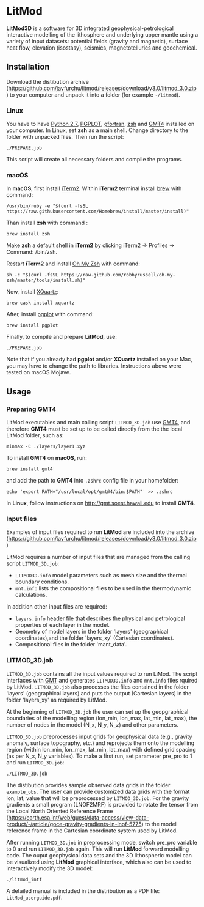 # LitMod

**LitMod3D** is a software for 3D integrated geophysical-petrological interactive modelling of the lithosphere and underlying upper mantle using a variety of input datasets: potential fields (gravity and magnetic), surface heat flow, elevation (isostasy), seismics, magnetotellurics and geochemical.

## Installation
Download the distibution archive (https://github.com/javfurchu/litmod/releases/download/v3.0/litmod_3.0.zip) to your computer and unpack it into a folder (for example `~/litmod`). 

### Linux
You have to have [Python 2.7](https://www.python.org/), [PGPLOT](http://www.astro.caltech.edu/~tjp/pgplot/), [gfortran](https://gcc.gnu.org/fortran/), [zsh](http://www.zsh.org/) and [GMT4](http://gmt.soest.hawaii.edu) installed on your computer. In Linux, set **zsh** as a main shell. Change directory to the folder with unpacked files. Then run the script:
```
./PREPARE.job
```
This script will create all necessary folders and compile the programs.

### macOS
In **macOS**, first install [iTerm2](https://iterm2.com). Within **iTerm2** terminal install [brew](https://brew.sh) with command:
```
/usr/bin/ruby -e "$(curl -fsSL https://raw.githubusercontent.com/Homebrew/install/master/install)"
```

Than install **zsh** with command :
```
brew install zsh
```

Make **zsh** a default shell in **iTerm2** by clicking iTerm2 -> Profiles -> Command: /bin/zsh.

Restart **iTerm2** and install [Oh My Zsh](https://ohmyz.sh) with command:
```
sh -c "$(curl -fsSL https://raw.github.com/robbyrussell/oh-my-zsh/master/tools/install.sh)"
```

Now, install [XQuartz](https://www.xquartz.org):
```
brew cask install xquartz
```

After, install [pgplot](http://www.astro.caltech.edu/~tjp/pgplot/) with command:
```
brew install pgplot
```

Finally, to compile and prepare **LitMod**, use:
```
./PREPARE.job
```
Note that if you already had **pgplot** and/or **XQuartz** installed on your Mac, you may have to change the path to libraries. Instructions above were tested on macOS Mojave.


## Usage

### Preparing GMT4
LitMod executables and main calling script `LITMOD_3D.job` use [GMT4](http://gmt.soest.hawaii.edu), and therefore **GMT4** must be set up to be called directly from the the local LitMod folder, such as:
```
minmax -C ./layers/layer1.xyz
```

To install **GMT4** on **macOS**, run:
```
brew install gmt4
```
and add the path to **GMT4** into `.zshrc` config file in your homefolder:
```
echo 'export PATH="/usr/local/opt/gmt@4/bin:$PATH"' >> .zshrc
```
In **Linux**, follow instructions on http://gmt.soest.hawaii.edu to install **GMT4**.

### Input files
Examples of input files required to run **LitMod** are included into the archive (https://github.com/javfurchu/litmod/releases/download/v3.0/litmod_3.0.zip)

LitMod requires a number of input files that are managed from the calling script `LITMOD_3D.job`:

- `LITMOD3D.info` model parameters such as mesh size and the thermal boundary conditions.
- `mnt.info` lists the compositional files to be used in the thermodynamic calculations.

In addition other input files are required:

- `layers.info` header file that describes the physical and petrological properties of each layer in the model.
- Geometry of model layers in the folder 'layers' (geographical coordinates),and the folder 'layers_xy' (Cartesian coordinates).
- Compositional files in the folder 'mant_data'.

### LITMOD_3D.job
`LITMOD_3D.job`  contains all the input values required to run LiMod. The script interfaces with [GMT](https://github.com/GenericMappingTools) and generates `LITMOD3D.info` and `mnt.info` files rquired by LitMod. `LITMOD_3D.job`  also processes the files contained in the folder 'layers' (geographical layers) and puts the output (Cartesian layers) in the folder 'layers_xy' as required by LitMod. 

At the beginning of `LITMOD_3D.job` the user can set up the geopgraphical boundaries of the modelling region (lon_min, lon_max, lat_min, lat_max), the number of nodes in the model (N_x, N_y, N_z) and other parameters. 

`LITMOD_3D.job` preprocesses input grids for geophysical data (e.g., gravity anomaly, surface topography, etc.) and reprojects them onto the modelling region (within lon_min, lon_max, lat_min, lat_max) with defined grid spacing (as per N_x, N_y variables). To make a first run, set parameter pre_pro to 1 and run `LITMOD_3D.job`:
```
./LITMOD_3D.job
```
The distibution provides sample observed data grids in the folder `example_obs`. The user can provide customized data grids with the format lon; lat; value that will be preprocessed by `LITMOD_3D.job`. For the gravity gradients a small program (LNOF2MRF) is provided to rotate the tensor from the Local North Oriented Reference Frame (https://earth.esa.int/web/guest/data-access/view-data-product/-/article/goce-gravity-gradients-in-lnof-5775) to the model reference frame in the Cartesian coordinate system used by LitMod. 


After running `LITMOD_3D.job` in preprocessing mode, switch pre_pro variable to 0 and run `LITMOD_3D.job` again. This will run **LitMod** forward modelling code. The ouput geophysical data sets and the 3D lithospheric model can be visualized using **LitMod** graphical interface, which also can be used to interactively modify the 3D model:
```
./litmod_intf
```

A detailed manual is included in the distribution as a PDF file: `LitMod_userguide.pdf`.
